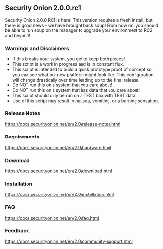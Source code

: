 ## Security Onion 2.0.0.rc1

Security Onion 2.0.0 RC1 is here! This version requires a fresh install, but there is good news - we have brought back soup! From now on, you should be able to run soup on the manager to upgrade your environment to RC2 and beyond! 

### Warnings and Disclaimers

- If this breaks your system, you get to keep both pieces!  
- This script is a work in progress and is in constant flux.  
- This script is intended to build a quick prototype proof of concept so you can see what our new platform might look like.  This configuration will change drastically over time leading up to the final release.  
- Do NOT run this on a system that you care about!  
- Do NOT run this on a system that has data that you care about!  
- This script should only be run on a TEST box with TEST data!  
- Use of this script may result in nausea, vomiting, or a burning sensation.  

### Release Notes

https://docs.securityonion.net/en/2.0/release-notes.html

### Requirements

https://docs.securityonion.net/en/2.0/hardware.html

### Download

https://docs.securityonion.net/en/2.0/download.html

### Installation

https://docs.securityonion.net/en/2.0/installation.html

### FAQ

https://docs.securityonion.net/en/2.0/faq.html

### Feedback

https://docs.securityonion.net/en/2.0/community-support.html
